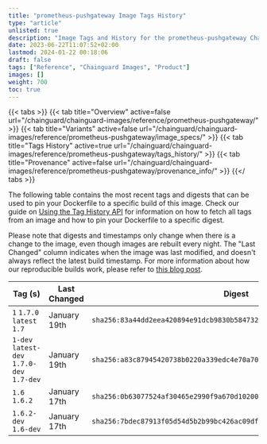 ```yaml
---
title: "prometheus-pushgateway Image Tags History"
type: "article"
unlisted: true
description: "Image Tags and History for the prometheus-pushgateway Chainguard Image"
date: 2023-06-22T11:07:52+02:00
lastmod: 2024-01-22 00:18:06
draft: false
tags: ["Reference", "Chainguard Images", "Product"]
images: []
weight: 700
toc: true
---
```


{{< tabs >}}
{{< tab title="Overview" active=false url="/chainguard/chainguard-images/reference/prometheus-pushgateway/" >}}
{{< tab title="Variants" active=false url="/chainguard/chainguard-images/reference/prometheus-pushgateway/image_specs/" >}}
{{< tab title="Tags History" active=true url="/chainguard/chainguard-images/reference/prometheus-pushgateway/tags_history/" >}}
{{< tab title="Provenance" active=false url="/chainguard/chainguard-images/reference/prometheus-pushgateway/provenance_info/" >}}
{{</ tabs >}}

The following table contains the most recent tags and digests that can be used to pin your Dockerfile to a specific build of this image. Check our guide on [Using the Tag History API](/chainguard/chainguard-images/using-the-tag-history-api/) for information on how to fetch all tags from an image and how to pin your Dockerfile to a specific digest.

Please note that digests and timestamps only change when there is a change to the image, even though images are rebuilt every night. The "Last Changed" column indicates when the image was last modified, and doesn't always reflect the latest build timestamp. For more information about how our reproducible builds work, please refer to [this blog post](https://www.chainguard.dev/unchained/reproducing-chainguards-reproducible-image-builds).

| Tag (s)                                     | Last Changed | Digest                                                                    |
|---------------------------------------------|--------------|---------------------------------------------------------------------------|
|  `1` `1.7.0` `latest` `1.7`                 | January 19th | `sha256:83a44dd2eea420894e91dcb9830b584732e90f10ba68670d3aa2b9711d134529` |
|  `1-dev` `latest-dev` `1.7.0-dev` `1.7-dev` | January 19th | `sha256:a83c87945420738b0220a339edc4e70a70a02805af18c80913460c521fe5f592` |
|  `1.6` `1.6.2`                              | January 17th | `sha256:0b63077524af30465e2990f9a670d1020042c18aac25c592156e00765f72fed7` |
|  `1.6.2-dev` `1.6-dev`                      | January 17th | `sha256:7bdec87913f05d54d5b2b99bc426ac09df63594add8632b6170ff715017faaf4` |

